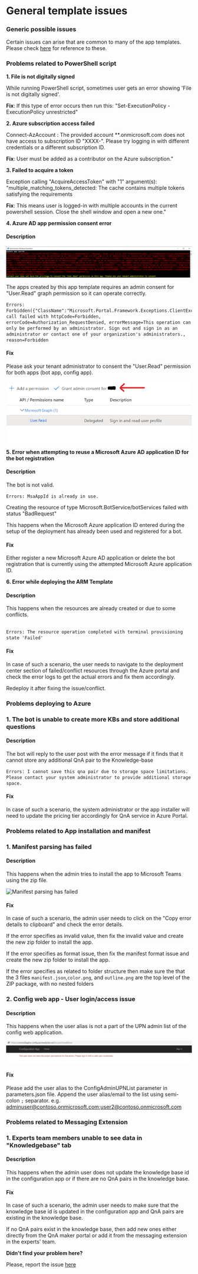 # General template issues

### **Generic possible issues**

Certain issues can arise that are common to many of the app templates. Please check [here](https://github.com/OfficeDev/microsoft-teams-stickers-app/wiki/Troubleshooting) for reference to these.

### **Problems related to PowerShell script**

**1. File is not digitally signed**

While running PowerShell script, sometimes user gets an error showing 'File is not digitally signed'.

**Fix**: If this type of error occurs then run this: "Set-ExecutionPolicy -ExecutionPolicy unrestricted"

**2. Azure subscription access failed**

Connect-AzAccount : The provided account **.onmicrosoft.com does not have access to subscription ID "XXXX-". Please try logging in with different credentials or a different subscription ID.

**Fix**: User must be added as a contributor on the Azure subscription."


**3. Failed to acquire a token**

Exception calling "AcquireAccessToken" with "1" argument(s): "multiple_matching_tokens_detected: The cache contains multiple tokens satisfying the requirements

**Fix**: This means user is logged-in with multiple accounts in the current powershell session. Close the shell window and open a new one."


**4. Azure AD app permission consent error**

#### Description

![Screenshot of consent error](/Wiki/Images/ad-app-consent-error.png)

The apps created by this app template requires an admin consent for "User.Read" graph permission so it can operate correctly.

```
Errors: Forbidden({"ClassName":"Microsoft.Portal.Framework.Exceptions.ClientException","Message":"Graph call failed with httpCode=Forbidden, errorCode=Authorization_RequestDenied, errorMessage=This operation can only be performed by an administrator. Sign out and sign in as an administrator or contact one of your organization's administrators., reason=Forbidden

```

#### Fix

Please ask your tenant administrator to consent the "User.Read" permission for both apps (bot app, config app).

![Apps Admin Consent](/Wiki/Images/app-admin-consent.png)


**5. Error when attempting to reuse a Microsoft Azure AD application ID for the bot registration**

#### Description

The bot is not valid.

```
Errors: MsaAppId is already in use.
```

Creating the resource of type Microsoft.BotService/botServices failed with status "BadRequest"

This happens when the Microsoft Azure application ID entered during the setup of the deployment has already been used and registered for a bot.

#### Fix

Either register a new Microsoft Azure AD application or delete the bot registration that is currently using the attempted Microsoft Azure application ID.


**6. Error while deploying the ARM Template**

#### Description

This happens when the resources are already created or due to some conflicts.
```

Errors: The resource operation completed with terminal provisioning state 'Failed'

```
#### Fix

In case of such a scenario, the user needs to navigate to the deployment center section of failed/conflict resources through the Azure portal and check the error logs to get the actual errors and fix them accordingly.

Redeploy it after fixing the issue/conflict.
 
### **Problems deploying to Azure**

### **1. The bot is unable to create more KBs and store additional questions**

#### Description

The bot will reply to the user post with the error message if it finds that it cannot store any additional QnA pair to the Knowledge-base

```
Errors: I cannot save this qna pair due to storage space limitations. Please contact your system administrator to provide additional storage space.
```

#### Fix

In case of such a scenario, the system administrator or the app installer will need to update the pricing tier accordingly for QnA service in Azure Portal.

### **Problems related to App installation and manifest**
### **1. Manifest parsing has failed**

#### Description

This happens when the admin tries to install the app to Microsoft Teams using the zip file.

![Manifest parsing has failed](https://github.com/OfficeDev/microsoft-teams-apps-faqplus/wiki/Images/manifest_parsing_failed.png)

#### Fix

In case of such a scenario, the admin user needs to click on the "Copy error details to clipboard" and check the error details.

If the error specifies as invalid value, then fix the invalid value and create the new zip folder to install the app.

If the error specifies as format issue, then fix the manifest format issue and create the new zip folder to install the app.

If the error specifies as related to folder structure then make sure the that the 3 files `manifest.json`,`color.png`, and `outline.png` are the top level of the ZIP package, with no nested folders

### **2. Config web app - User login/access issue**

#### Description

This happens when the user alias is not a part of the UPN admin list of the config web application.

![Screenshot of access issue](/Wiki/Images/user-not-in-upn-list.png)

#### Fix

Please add the user alias to the ConfigAdminUPNList parameter in parameters.json file. Append the user alias/email to the list using semi-colon `;` separator. e.g. adminuser@contoso.onmicrosoft.com;user2@contoso.onmicrosoft.com


### **Problems related to Messaging Extension**
### **1. Experts team members unable to see data in "Knowledgebase" tab**

#### Description

This happens when the admin user does not update the knowledge base id in the configuration app or if there are no QnA pairs in the knowledge base.

#### Fix

In case of such a scenario, the admin user needs to make sure that the knowledge base id is updated in the configuration app and QnA pairs are existing in the knowledge base.

If no QnA pairs exist in the knowledge base, then add new ones either directly from the QnA maker portal or add it from the messaging extension in the experts' team.

**Didn't find your problem here?**

Please, report the issue [here](https://github.com/OfficeDev/microsoft-teams-apps-faqplus/issues/new)